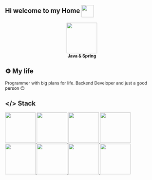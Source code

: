 ## Hi welcome to my Home <img src="https://github.com/goforbg/telegram-emoji-gifs/blob/master/wink.gif?raw=true" width="40" align="center"/>

<!--
**Misterser1/Misterser1** is a ✨ _special_ ✨ repository because its `README.md` (this file) appears on your GitHub profile.

Here are some ideas to get you started:

- 🔭 I’m currently working on ...
- 🌱 I’m currently learning ...
- 👯 I’m looking to collaborate on ...
- 🤔 I’m looking for help with ...
- 💬 Ask me about ...
- 📫 How to reach me: ...
- 😄 Pronouns: ...
- ⚡ Fun fact: ...
-->
<div id="header" align="center">
  <img src="https://img.icons8.com/?size=100&id=90519&format=png&color=000000" width="100"/>
</div>
<div id="header2" align="center">
  <b>Java & Spring</b>
</div>

## ⚙️ My life
Programmer with big plans for life. Backend Developer and just a good person 😉

## </> Stack
<div id="stack">
   <a href="https://www.java.com/ru/">
  <img src="https://img.icons8.com/?size=100&id=13679&format=png&color=000000" width="100"/>
</a>
<a href="https://spring.io/">
  <img src="https://img.icons8.com/?size=100&id=90519&format=png&color=000000" width="100"/>
</a>
<a href="https://www.postgresql.org/">
  <img src="https://img.icons8.com/?size=100&id=38561&format=png&color=000000" width="100"/>
</a>
<a href="https://httpd.apache.org/">
  <img src="https://img.icons8.com/?size=100&id=t5FJr3NzrPSm&format=png&color=000000" width="100" />
</a>
<a href="https://github.com/session">
  <img src="https://img.icons8.com/?size=100&id=20906&format=png&color=000000" width="100"/>
</a>
<a href="https://www.docker.com/">
  <img src="https://img.icons8.com/?size=100&id=cdYUlRaag9G9&format=png&color=000000" width="100"/>
</a>
<a href="https://kafka.apache.org/">
  <img src="https://img.icons8.com/?size=100&id=fOhLNqGJsUbJ&format=png&color=000000" width="100"/>
</a>
<a href="https://hibernate.org/">
  <img src="https://cdn.icon-icons.com/icons2/2699/PNG/512/hibernate_logo_icon_171004.png" width="100"/>
</a>
</div>

